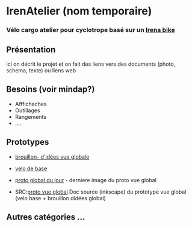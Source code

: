 # IrenAtelier (nom temporaire)
### Vélo cargo atelier pour cyclotrope basé sur un [Irena bike](https://www.irenabike.it) 

## Présentation

ici on décrit le projet et on fait des liens vers des documents (photo, schema, texte) ou liens web

## Besoins (voir mindap?)

* Afffichaches
* Outillages
* Rangements
* ....

## Prototypes

* [brouillon- d'idées vue globale](brouillon-ID-vue-globale.jpg)
* [velo de base](irena-bike-cargo.jpg )

* [proto global  du jour](prototype-vue-global-210112.jpg) - derniere image du proto vue global
* SRC:[proto vue global](prototype-vue-global.svg) Doc source (inkscape) du prototype vue global (velo base + brouillon didées global) 

## Autres catégories ... 
